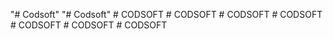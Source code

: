 "# Codsoft" 
"# Codsoft" 
#   C O D S O F T  
 #   C O D S O F T  
 #   C O D S O F T  
 #   C O D S O F T  
 #   C O D S O F T  
 #   C O D S O F T  
 #   C O D S O F T  
 